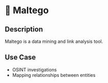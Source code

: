 # 🧠 Maltego

## Description
Maltego is a data mining and link analysis tool.

## Use Case
- OSINT investigations
- Mapping relationships between entities
